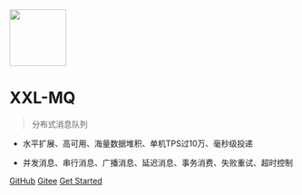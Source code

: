 <img src="https://www.xuxueli.com/doc/static/xxl-job/images/xxl-logo.png" width="100" >

# XXL-MQ

> 分布式消息队列

- 水平扩展、高可用、海量数据堆积、单机TPS过10万、毫秒级投递

- 并发消息、串行消息、广播消息、延迟消息、事务消费、失败重试、超时控制

[GitHub](https://github.com/xuxueli/xxl-mq/)
[Gitee](http://gitee.com/xuxueli0323/xxl-mq)
[Get Started](#《分布式消息队列XXL-MQ》)
